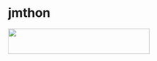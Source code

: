 # jmthon

<p align="left"><a href="https://heroku.com/deploy?template=https://github.com/vvvui7/roz"> <img src="https://img.shields.io/badge/Deploy%20To%20Heroku-purple?style=for-the-badge&logo=heroku" width="320" height="58.45"/></a></p>
